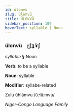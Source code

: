 ```yaml
---
id: ülonvü
slug: ülonvü
title: ÜLONVÜ
sidebar_position: 109
hoverText: syllable § Noun
---
```


### ülonvü&emsp;<span kind="abugida">ɽʄʓ̃ɤʄ</span>

*syllable* **§** Noun

**Verb**: to be a syllable

**Noun**: syllable

**Modifier**: syllabe-related

Zulu ûhlâmvu /ûːɬâːmvu/

*Niger-Congo Language Family*